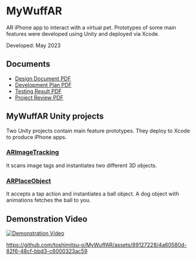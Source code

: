 # MyWuffAR
AR iPhone app to interact with a virtual pet. Prototypes of some main features were developed using Unity and deployed via Xcode.

Developed: May 2023
## Documents
- [Design Document PDF](MyWuffARDesignDocument.pdf)
- [Development Plan PDF](DevelopmentPlan.pdf)
- [Testing Result PDF](TestingResults.pdf)
- [Project Review PDF](ProjectReview.pdf)
## MyWuffAR Unity projects
Two Unity projects contain main feature prototypes. They deploy to Xcode to produce iPhone apps.
### [ARImageTracking](MyWuffAR/ARImageTracking/)
It scans image tags and instantiates two different 3D objects.
### [ARPlaceObject](MyWuffAR/ARPlaceObject)
It accepts a tap action and instantiates a ball object. A dog object with animations fetches the ball to you.

## Demonstration Video
[![Demonstration Video](https://img.youtube.com/vi/6E1z6kBqN7c/hqdefault.jpg)](https://www.youtube.com/watch?v=6E1z6kBqN7c)

https://github.com/toshimitsu-o/MyWuffAR/assets/89127228/4a60580d-82f6-48cf-bbd3-c6000323ac59

